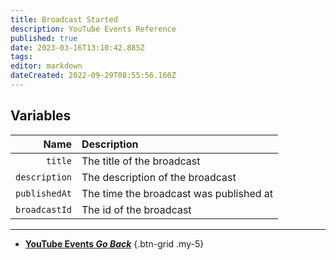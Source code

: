 ```yaml
---
title: Broadcast Started
description: YouTube Events Reference
published: true
date: 2023-03-16T13:10:42.885Z
tags: 
editor: markdown
dateCreated: 2022-09-29T08:55:56.160Z
---
```


## Variables
Name | Description
----:|:------------
`title` | The title of the broadcast
`description` | The description of the broadcast
`publishedAt` | The time the broadcast was published at
`broadcastId` | The id of the broadcast

---

- [<i class="mdi mdi-chevron-left"></i>**YouTube Events *Go Back***](/Platforms/YouTube/Events)
{.btn-grid .my-5}